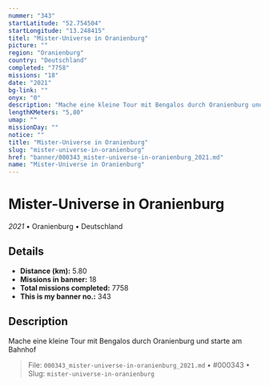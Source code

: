 ```yaml
---
nummer: "343"
startLatitude: "52.754504"
startLongitude: "13.248415"
titel: "Mister-Universe in Oranienburg"
picture: ""
region: "Oranienburg"
country: "Deutschland"
completed: "7758"
missions: "18"
date: "2021"
bg-link: ""
onyx: "0"
description: "Mache eine kleine Tour mit Bengalos durch Oranienburg und starte am Bahnhof"
lengthKMeters: "5,80"
umap: ""
missionDay: ""
notice: ""
title: "Mister-Universe in Oranienburg"
slug: "mister-universe-in-oranienburg"
href: "banner/000343_mister-universe-in-oranienburg_2021.md"
name: "Mister-Universe in Oranienburg"
---
```

# Mister-Universe in Oranienburg

*2021* • Oranienburg • Deutschland





## Details
- **Distance (km):** 5.80
- **Missions in banner:** 18
- **Total missions completed:** 7758
- **This is my banner no.:** 343



## Description
Mache eine kleine Tour mit Bengalos durch Oranienburg und starte am Bahnhof




> File: `000343_mister-universe-in-oranienburg_2021.md`
> • #000343
> • Slug: `mister-universe-in-oranienburg`
